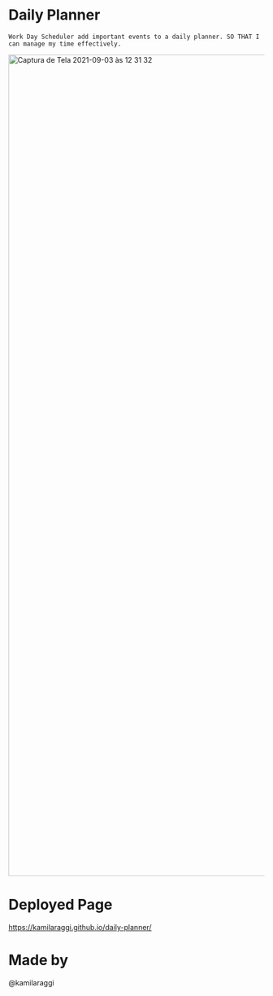# Daily Planner

``
Work Day Scheduler add important events to a daily planner.
SO THAT I can manage my time effectively.
``

<img width="1614" alt="Captura de Tela 2021-09-03 às 12 31 32" src="https://user-images.githubusercontent.com/84299745/132039054-e3a6a801-517f-4416-8273-bf6719024aa9.png">

# Deployed Page
https://kamilaraggi.github.io/daily-planner/

# Made by
@kamilaraggi
